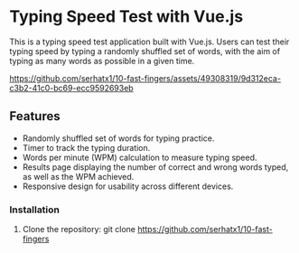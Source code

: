 # Typing Speed Test with Vue.js

This is a typing speed test application built with Vue.js. Users can test their typing speed by typing a randomly shuffled set of words, with the aim of typing as many words as possible in a given time.

https://github.com/serhatx1/10-fast-fingers/assets/49308319/9d312eca-c3b2-41c0-bc69-ecc9592693eb


## Features
- Randomly shuffled set of words for typing practice.
- Timer to track the typing duration.
- Words per minute (WPM) calculation to measure typing speed.
- Results page displaying the number of correct and wrong words typed, as well as the WPM achieved.
- Responsive design for usability across different devices.

### Installation

1. Clone the repository:
   git clone https://github.com/serhatx1/10-fast-fingers
